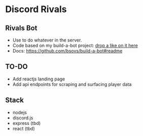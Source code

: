 # Discord Rivals

## Rivals Bot
- Use to do whatever in the server.
- Code based on my build-a-bot project: [drop a like on it here](https://github.com/bsovs/build-a-bot)
- Docs: https://github.com/bsovs/build-a-bot#readme
## TO-DO
- Add reactjs landing page
- Add api endpoints for scraping and surfacing player data
## Stack
- nodejs
- discord.js
- express (tbd)
- react (tbd)

